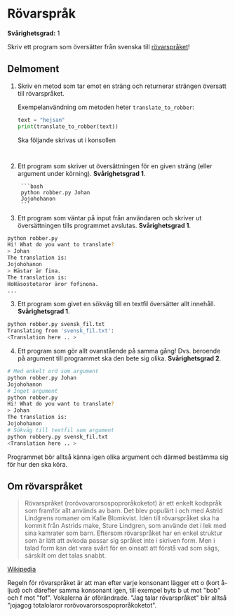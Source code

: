 # Rövarspråk

**Svårighetsgrad:** 1

Skriv ett program som översätter från svenska till [rövarspråket](https://sv.wikipedia.org/wiki/R%C3%B6varspr%C3%A5ket)!

## Delmoment

1. Skriv en metod som tar emot en sträng och returnerar strängen översatt till rövarspråket. 
   
   Exempelanvändning om metoden heter `translate_to_robber`:
   ```python
   text = "hejsan"
   print(translate_to_robber(text))
   ```
   Ska följande skrivas ut i konsollen
   ```
    
    ```

1. Ett program som skriver ut översättningen för en given sträng (eller argument under körning). **Svårighetsgrad 1**.

        ```bash
        python robber.py Johan
        Jojohohanon
        ```

2. Ett program som väntar på input från användaren och skriver ut översättningen tills programmet avslutas. **Svårighetsgrad 1**.

  ```bash
  python robber.py
  Hi! What do you want to translate?
  > Johan
  The translation is:
  Jojohohanon
  > Hästar är fina.
  The translation is:
  HoHäsostotaror äror fofinona.
  ...
  ```
3. Ett program som givet en sökväg till en textfil översätter allt innehåll. **Svårighetsgrad 1**.

  ```bash
  python robber.py svensk_fil.txt
  Translating from 'svensk_fil.txt':
  <Translation here .. >
  ```
4. Ett program som gör allt ovanstående på samma gång! Dvs. beroende på argument till programmet ska den bete sig olika. **Svårighetsgrad 2**.

  ```bash
  # Med enkelt ord som argument
  python robber.py Johan
  Jojohohanon
  # Inget argument
  python robber.py
  Hi! What do you want to translate?
  > Johan
  The translation is:
  Jojohohanon
  # Sökväg till textfil som argument
  python robbery.py svensk_fil.txt
  <Translation here .. >
  ```
Programmet bör alltså känna igen olika argument och därmed bestämma sig för hur den ska köra.

## Om rövarspråket

> Rövarspråket (rorövovarorsospoproråkoketot) är ett enkelt kodspråk som framför allt används av barn. Det blev populärt i och med Astrid Lindgrens romaner om Kalle Blomkvist. Idén till rövarspråket ska ha kommit från Astrids make, Sture Lindgren, som använde det i lek med sina kamrater som barn. Eftersom rövarspråket har en enkel struktur som är lätt att avkoda passar sig språket inte i skriven form. Men i talad form kan det vara svårt för en oinsatt att förstå vad som sägs, särskilt om det talas snabbt.

[Wikipedia](http://sv.wikipedia.org/wiki/R%C3%B6varspr%C3%A5ket)

Regeln för rövarspråket är att man efter varje konsonant lägger ett o (kort å-ljud) och därefter samma konsonant igen, till exempel byts b ut mot "bob" och f mot "fof". Vokalerna är oförändrade. "Jag talar rövarspråket" blir alltså "jojagog totalolaror rorövovarorsospoproråkoketot".
